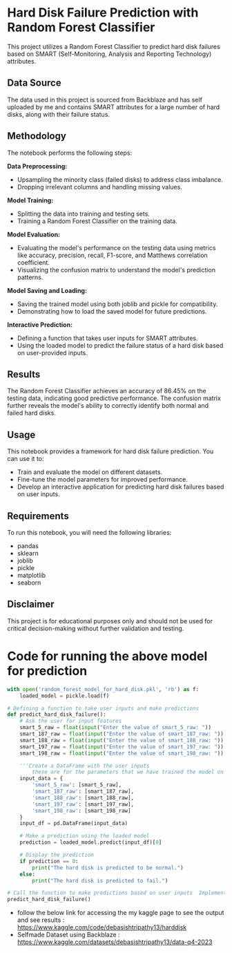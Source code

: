# Hard Disk Failure Prediction with Random Forest Classifier

This project utilizes a Random Forest Classifier to predict hard disk failures based on SMART (Self-Monitoring, Analysis and Reporting Technology) attributes.

## Data Source

The data used in this project is sourced from Backblaze and has self uploaded by me and contains SMART attributes for a large number of hard disks, along with their failure status.

## Methodology

The notebook performs the following steps:

**Data Preprocessing:**
- Upsampling the minority class (failed disks) to address class imbalance.
- Dropping irrelevant columns and handling missing values.

**Model Training:**
- Splitting the data into training and testing sets.
- Training a Random Forest Classifier on the training data.

**Model Evaluation:**
- Evaluating the model's performance on the testing data using metrics like accuracy, precision, recall, F1-score, and Matthews correlation coefficient.
- Visualizing the confusion matrix to understand the model's prediction patterns.

**Model Saving and Loading:**
- Saving the trained model using both joblib and pickle for compatibility.
- Demonstrating how to load the saved model for future predictions.

**Interactive Prediction:**
- Defining a function that takes user inputs for SMART attributes.
- Using the loaded model to predict the failure status of a hard disk based on user-provided inputs.

## Results

The Random Forest Classifier achieves an accuracy of 86.45% on the testing data, indicating good predictive performance. The confusion matrix further reveals the model's ability to correctly identify both normal and failed hard disks.

## Usage

This notebook provides a framework for hard disk failure prediction. You can use it to:
- Train and evaluate the model on different datasets.
- Fine-tune the model parameters for improved performance.
- Develop an interactive application for predicting hard disk failures based on user inputs.

## Requirements

To run this notebook, you will need the following libraries:
- pandas
- sklearn
- joblib
- pickle
- matplotlib
- seaborn

## Disclaimer

This project is for educational purposes only and should not be used for critical decision-making without further validation and testing.


# Code for running the above model for prediction
```python
with open('random_forest_model_for_hard_disk.pkl', 'rb') as f:
    loaded_model = pickle.load(f)

# Defining a function to take user inputs and make predictions
def predict_hard_disk_failure():
    # Ask the user for input features
    smart_5_raw = float(input("Enter the value of smart_5_raw: "))
    smart_187_raw = float(input("Enter the value of smart_187_raw: "))
    smart_188_raw = float(input("Enter the value of smart_188_raw: "))
    smart_197_raw = float(input("Enter the value of smart_197_raw: "))
    smart_198_raw = float(input("Enter the value of smart_198_raw: "))

    '''Create a DataFrame with the user inputs
        these are for the parameters that we have trained the model on based on the SMART'''
    input_data = {
        'smart_5_raw': [smart_5_raw],
        'smart_187_raw': [smart_187_raw],
        'smart_188_raw': [smart_188_raw],
        'smart_197_raw': [smart_197_raw],
        'smart_198_raw': [smart_198_raw]
    }
    input_df = pd.DataFrame(input_data)

    # Make a prediction using the loaded model
    prediction = loaded_model.predict(input_df)[0]

    # Display the prediction
    if prediction == 0:
        print("The hard disk is predicted to be normal.")
    else:
        print("The hard disk is predicted to fail.")

# Call the function to make predictions based on user inputs  Implementation
predict_hard_disk_failure()
```

* follow the below link for accessing the my kaggle page to see the output and see results : https://www.kaggle.com/code/debasishtripathy13/harddisk
* Selfmade Dataset using Backblaze : https://www.kaggle.com/datasets/debasishtripathy13/data-q4-2023
